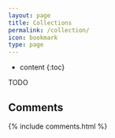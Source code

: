 ```yaml
---
layout: page
title: Collections
permalink: /collection/
icon: bookmark
type: page
---
```


* content
{:toc}

TODO

## Comments

{% include comments.html %}

